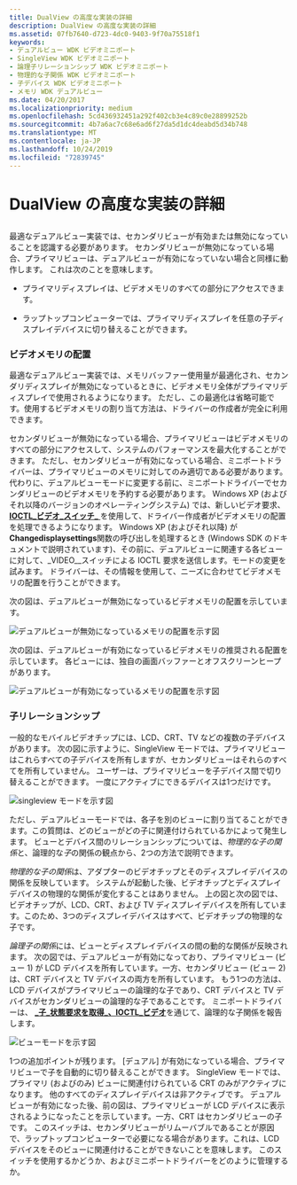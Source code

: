 ```yaml
---
title: DualView の高度な実装の詳細
description: DualView の高度な実装の詳細
ms.assetid: 07fb7640-d723-4dc0-9403-9f70a75518f1
keywords:
- デュアルビュー WDK ビデオミニポート
- SingleView WDK ビデオミニポート
- 論理子リレーションシップ WDK ビデオミニポート
- 物理的な子関係 WDK ビデオミニポート
- 子デバイス WDK ビデオミニポート
- メモリ WDK デュアルビュー
ms.date: 04/20/2017
ms.localizationpriority: medium
ms.openlocfilehash: 5cd436932451a292f402cb3e4c89c0e28899252b
ms.sourcegitcommit: 4b7a6ac7c68e6ad6f27da5d1dc4deabd5d34b748
ms.translationtype: MT
ms.contentlocale: ja-JP
ms.lasthandoff: 10/24/2019
ms.locfileid: "72839745"
---
```

# <a name="dualview-advanced-implementation-details"></a>DualView の高度な実装の詳細


## <span id="ddk_dualview_advanced_implementation_details_gg"></span><span id="DDK_DUALVIEW_ADVANCED_IMPLEMENTATION_DETAILS_GG"></span>


最適なデュアルビュー実装では、セカンダリビューが有効または無効になっていることを認識する必要があります。 セカンダリビューが無効になっている場合、プライマリビューは、デュアルビューが有効になっていない場合と同様に動作します。 これは次のことを意味します。

-   プライマリディスプレイは、ビデオメモリのすべての部分にアクセスできます。

-   ラップトップコンピューターでは、プライマリディスプレイを任意の子ディスプレイデバイスに切り替えることができます。

### <a name="span-idvideo_memory_arrangementspanspan-idvideo_memory_arrangementspanspan-idvideo_memory_arrangementspanvideo-memory-arrangement"></a><span id="Video_Memory_Arrangement"></span><span id="video_memory_arrangement"></span><span id="VIDEO_MEMORY_ARRANGEMENT"></span>ビデオメモリの配置

最適なデュアルビュー実装では、メモリバッファー使用量が最適化され、セカンダリディスプレイが無効になっているときに、ビデオメモリ全体がプライマリディスプレイで使用されるようになります。 ただし、この最適化は省略可能です。使用するビデオメモリの割り当て方法は、ドライバーの作成者が完全に利用できます。

セカンダリビューが無効になっている場合、プライマリビューはビデオメモリのすべての部分にアクセスして、システムのパフォーマンスを最大化することができます。 ただし、セカンダリビューが有効になっている場合、ミニポートドライバーは、プライマリビューのメモリに対してのみ適切である必要があります。 代わりに、デュアルビューモードに変更する前に、ミニポートドライバーでセカンダリビューのビデオメモリを予約する必要があります。 Windows XP (およびそれ以降のバージョンのオペレーティングシステム) では、新しいビデオ要求、 [**IOCTL\_ビデオ\_スイッチ\_** ](https://docs.microsoft.com/windows-hardware/drivers/ddi/ntddvdeo/ni-ntddvdeo-ioctl_video_switch_dualview)を使用して、ドライバー作成者がビデオメモリの配置を処理できるようになります。 Windows XP (およびそれ以降) が**Changedisplaysettings**関数の呼び出しを処理するとき (Windows SDK のドキュメントで説明されています)、その前に、デュアルビューに関連する各ビューに対して、\_VIDEO\_\_スイッチによる IOCTL 要求を送信します。モードの変更を試みます。 ドライバーは、その情報を使用して、ニーズに合わせてビデオメモリの配置を行うことができます。

次の図は、デュアルビューが無効になっているビデオメモリの配置を示しています。

![デュアルビューが無効になっているメモリの配置を示す図](images/memfig1.png)

次の図は、デュアルビューが有効になっているビデオメモリの推奨される配置を示しています。 各ビューには、独自の画面バッファーとオフスクリーンヒープがあります。

![デュアルビューが有効になっているメモリの配置を示す図](images/memfig2.png)

### <a name="span-idchild_relationshipsspanspan-idchild_relationshipsspanspan-idchild_relationshipsspanchild-relationships"></a><span id="Child_Relationships"></span><span id="child_relationships"></span><span id="CHILD_RELATIONSHIPS"></span>子リレーションシップ

一般的なモバイルビデオチップには、LCD、CRT、TV などの複数の子デバイスがあります。 次の図に示すように、SingleView モードでは、プライマリビューはこれらすべての子デバイスを所有しますが、セカンダリビューはそれらのすべてを所有していません。 ユーザーは、プライマリビューを子デバイス間で切り替えることができます。 一度にアクティブにできるデバイスは1つだけです。

![singleview モードを示す図](images/childfig1.png)

ただし、デュアルビューモードでは、各子を別のビューに割り当てることができます。この質問は、どのビューがどの子に関連付けられているかによって発生します。 ビューとデバイス間のリレーションシップについては、*物理的な子の関係*と、論理的な*子*の関係の観点から、2つの方法で説明できます。

*物理的な子の関係*は、アダプターのビデオチップとそのディスプレイデバイスの関係を反映しています。 システムが起動した後、ビデオチップとディスプレイデバイスの物理的な関係が変化することはありません。 上の図と次の図では、ビデオチップが、LCD、CRT、および TV ディスプレイデバイスを所有しています。このため、3つのディスプレイデバイスはすべて、ビデオチップの物理的な子です。

*論理子の関係*には、ビューとディスプレイデバイスの間の動的な関係が反映されます。 次の図では、デュアルビューが有効になっており、プライマリビュー (ビュー 1) が LCD デバイスを所有しています。一方、セカンダリビュー (ビュー 2) は、CRT デバイスと TV デバイスの両方を所有しています。 もう1つの方法は、LCD デバイスがプライマリビューの論理的な子であり、CRT デバイスと TV デバイスがセカンダリビューの論理的な子であることです。 ミニポートドライバーは、 [ **\_子\_状態要求を取得\_、IOCTL\_ビデオ**](https://docs.microsoft.com/windows-hardware/drivers/ddi/ntddvdeo/ni-ntddvdeo-ioctl_video_get_child_state)を通じて、論理的な子関係を報告します。

![ビューモードを示す図](images/childfig2.png)

1つの追加ポイントが残ります。 [デュアル] が有効になっている場合、プライマリビューで子を自動的に切り替えることができます。 SingleView モードでは、プライマリ (およびのみ) ビューに関連付けられている CRT のみがアクティブになります。 他のすべてのディスプレイデバイスは非アクティブです。 デュアルビューが有効になった後、前の図は、プライマリビューが LCD デバイスに表示されるようになったことを示しています。一方、CRT はセカンダリビューの子です。 このスイッチは、セカンダリビューがリムーバブルであることが原因で、ラップトップコンピューターで必要になる場合があります。これは、LCD デバイスをそのビューに関連付けることができないことを意味します。 このスイッチを使用するかどうか、およびミニポートドライバーをどのように管理するか。

 

 






